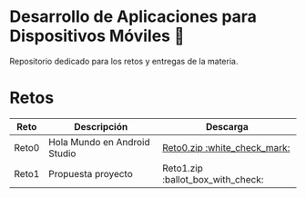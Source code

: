 # Desarrollo de Aplicaciones para Dispositivos Móviles :iphone:

Repositorio dedicado para los retos y entregas de la materia.

<h1>Retos</h1>
<table>
  <thead>
    <tr>
      <th>Reto</th>
      <th>Descripción</th>
      <th>Descarga</th>
    </tr>
  </thead>
  <tbody>
    <tr>
      <td>Reto0</td>
      <td>Hola Mundo en Android Studio</td>
      <td><a href="https://github.com/nasoram/appsmoviles/edit/master/index.md">Reto0.zip :white_check_mark:</a></td>
    </tr>
    <tr>
      <td>Reto1</td>
      <td>Propuesta proyecto</td>
      <td>Reto1.zip :ballot_box_with_check:</td>
    </tr>
  </tbody>
</table>

